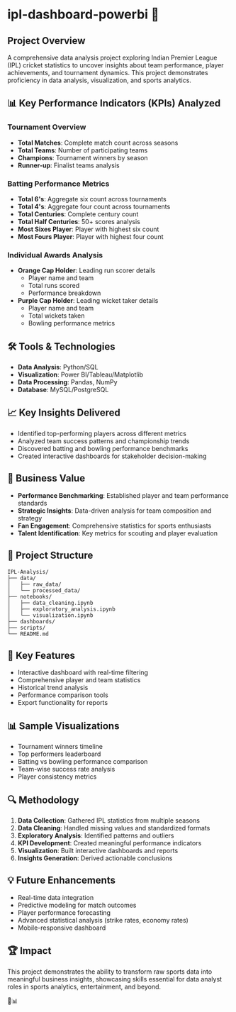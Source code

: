 # ipl-dashboard-powerbi 🏏
 

## Project Overview
A comprehensive data analysis project exploring Indian Premier League (IPL) cricket statistics to uncover insights about team performance, player achievements, and tournament dynamics. This project demonstrates proficiency in data analysis, visualization, and sports analytics.

## 📊 Key Performance Indicators (KPIs) Analyzed

### Tournament Overview
- **Total Matches**: Complete match count across seasons
- **Total Teams**: Number of participating teams
- **Champions**: Tournament winners by season
- **Runner-up**: Finalist teams analysis

### Batting Performance Metrics
- **Total 6's**: Aggregate six count across tournaments
- **Total 4's**: Aggregate four count across tournaments
- **Total Centuries**: Complete century count
- **Total Half Centuries**: 50+ scores analysis
- **Most Sixes Player**: Player with highest six count
- **Most Fours Player**: Player with highest four count

### Individual Awards Analysis
- **Orange Cap Holder**: Leading run scorer details
  - Player name and team
  - Total runs scored
  - Performance breakdown
- **Purple Cap Holder**: Leading wicket taker details
  - Player name and team
  - Total wickets taken
  - Bowling performance metrics

## 🛠️ Tools & Technologies
- **Data Analysis**: Python/SQL
- **Visualization**: Power BI/Tableau/Matplotlib
- **Data Processing**: Pandas, NumPy
- **Database**: MySQL/PostgreSQL

## 📈 Key Insights Delivered
- Identified top-performing players across different metrics
- Analyzed team success patterns and championship trends
- Discovered batting and bowling performance benchmarks
- Created interactive dashboards for stakeholder decision-making

## 🎯 Business Value
- **Performance Benchmarking**: Established player and team performance standards
- **Strategic Insights**: Data-driven analysis for team composition and strategy
- **Fan Engagement**: Comprehensive statistics for sports enthusiasts
- **Talent Identification**: Key metrics for scouting and player evaluation

## 📁 Project Structure
```
IPL-Analysis/
├── data/
│   ├── raw_data/
│   └── processed_data/
├── notebooks/
│   ├── data_cleaning.ipynb
│   ├── exploratory_analysis.ipynb
│   └── visualization.ipynb
├── dashboards/
├── scripts/
└── README.md
```

## 🚀 Key Features
- Interactive dashboard with real-time filtering
- Comprehensive player and team statistics
- Historical trend analysis
- Performance comparison tools
- Export functionality for reports

## 📊 Sample Visualizations
- Tournament winners timeline
- Top performers leaderboard
- Batting vs bowling performance comparison
- Team-wise success rate analysis
- Player consistency metrics

## 🔍 Methodology
1. **Data Collection**: Gathered IPL statistics from multiple seasons
2. **Data Cleaning**: Handled missing values and standardized formats
3. **Exploratory Analysis**: Identified patterns and outliers
4. **KPI Development**: Created meaningful performance indicators
5. **Visualization**: Built interactive dashboards and reports
6. **Insights Generation**: Derived actionable conclusions

## 💡 Future Enhancements
- Real-time data integration
- Predictive modeling for match outcomes
- Player performance forecasting
- Advanced statistical analysis (strike rates, economy rates)
- Mobile-responsive dashboard

## 🏆 Impact
This project demonstrates the ability to transform raw sports data into meaningful business insights, showcasing skills essential for data analyst roles in sports analytics, entertainment, and beyond.

🏏📊
